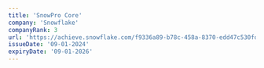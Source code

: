 ```yaml
---
title: 'SnowPro Core'
company: 'Snowflake'
companyRank: 3
url: 'https://achieve.snowflake.com/f9336a89-b78c-458a-8370-edd47c530fd6'
issueDate: '09-01-2024'
expiryDate: '09-01-2026'
---
```

